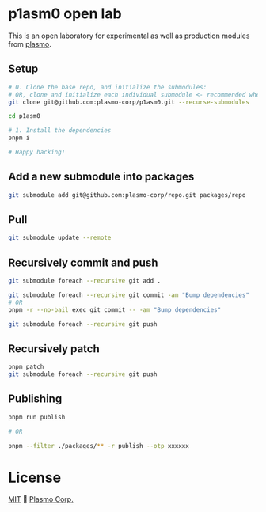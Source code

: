 # p1asm0 open lab

This is an open laboratory for experimental as well as production modules from [plasmo](https://www.plasmo.com).

## Setup

```sh
# 0. Clone the base repo, and initialize the submodules:
# OR, clone and initialize each individual submodule <- recommended when this get HUGE
git clone git@github.com:plasmo-corp/p1asm0.git --recurse-submodules

cd p1asm0

# 1. Install the dependencies
pnpm i

# Happy hacking!
```

## Add a new submodule into packages

```sh
git submodule add git@github.com:plasmo-corp/repo.git packages/repo
```

## Pull

```sh
git submodule update --remote
```

## Recursively commit and push

```sh
git submodule foreach --recursive git add .

git submodule foreach --recursive git commit -am "Bump dependencies"
# OR
pnpm -r --no-bail exec git commit -- -am "Bump dependencies"

git submodule foreach --recursive git push
```

## Recursively patch

```sh
pnpm patch
git submodule foreach --recursive git push
```

## Publishing

```sh
pnpm run publish

# OR

pnpm --filter ./packages/** -r publish --otp xxxxxx
```

# License

[MIT](./license) 🚀 [Plasmo Corp.](https://plasmo.com)
